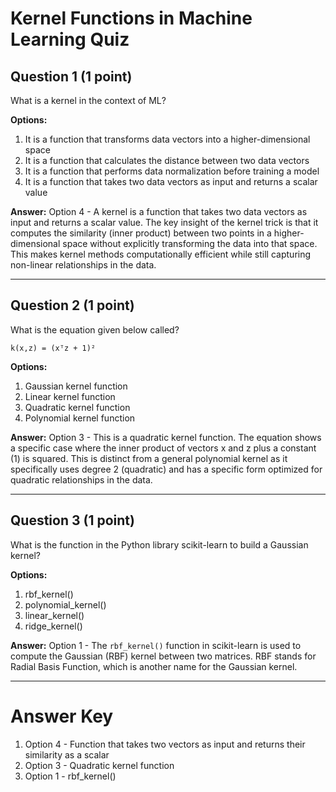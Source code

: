 # Kernel Functions in Machine Learning Quiz

## Question 1 (1 point)
What is a kernel in the context of ML?

**Options:**
1. It is a function that transforms data vectors into a higher-dimensional space
2. It is a function that calculates the distance between two data vectors
3. It is a function that performs data normalization before training a model
4. It is a function that takes two data vectors as input and returns a scalar value

**Answer:** Option 4 - A kernel is a function that takes two data vectors as input and returns a scalar value. The key insight of the kernel trick is that it computes the similarity (inner product) between two points in a higher-dimensional space without explicitly transforming the data into that space. This makes kernel methods computationally efficient while still capturing non-linear relationships in the data.

---

## Question 2 (1 point)
What is the equation given below called?

```
k(x,z) = (xᵀz + 1)²
```

**Options:**
1. Gaussian kernel function
2. Linear kernel function
3. Quadratic kernel function
4. Polynomial kernel function

**Answer:** Option 3 - This is a quadratic kernel function. The equation shows a specific case where the inner product of vectors x and z plus a constant (1) is squared. This is distinct from a general polynomial kernel as it specifically uses degree 2 (quadratic) and has a specific form optimized for quadratic relationships in the data.

---

## Question 3 (1 point)
What is the function in the Python library scikit-learn to build a Gaussian kernel?

**Options:**
1. rbf_kernel()
2. polynomial_kernel()
3. linear_kernel()
4. ridge_kernel()

**Answer:** Option 1 - The `rbf_kernel()` function in scikit-learn is used to compute the Gaussian (RBF) kernel between two matrices. RBF stands for Radial Basis Function, which is another name for the Gaussian kernel.

---

# Answer Key
1. Option 4 - Function that takes two vectors as input and returns their similarity as a scalar
2. Option 3 - Quadratic kernel function
3. Option 1 - rbf_kernel()